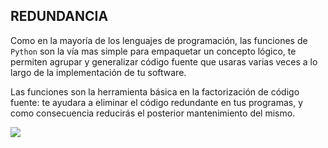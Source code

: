## REDUNDANCIA

Como en la mayoría de los lenguajes de programación, las funciones de `Python` son la vía mas simple para empaquetar un concepto lógico, te permiten agrupar y generalizar código fuente que usaras varias veces a lo largo de la implementación de tu software.

Las funciones son la herramienta básica en la factorización de código fuente: te ayudara a eliminar el código redundante en tus programas, y como consecuencia reducirás el posterior mantenimiento del mismo.

![](https://github.com/oslugr/Curso_Python_basico/blob/master/img/semaforo-rojo-redundante.jpg)
